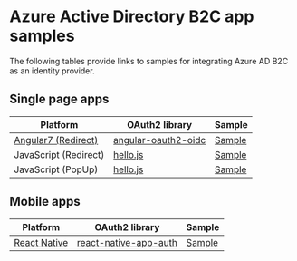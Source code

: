 # Azure Active Directory B2C app samples

The following tables provide links to samples for integrating Azure AD B2C as an identity provider.

## Single page apps
|Platform|OAuth2 library|Sample|
|----|----|----|
| [Angular7 (Redirect)](https://angular.io/)|[angular-oauth2-oidc](https://www.npmjs.com/package/angular-oauth2-oidc) | [Sample](spa/angular-oauth2-oidc)
| JavaScript (Redirect)|[hello.js](https://github.com/MrSwitch/hello.js/) | [Sample](spa/javascript-hellojs-singlepageapp)
| JavaScript (PopUp)|[hello.js](https://github.com/MrSwitch/hello.js/) | [Sample](spa/javascript-hellojs-singlepageapp-popup)

## Mobile apps
|Platform|OAuth2 library|Sample|
|----|----|----|
| [React Native](https://facebook.github.io/react-native/docs/getting-started)|[react-native-app-auth](https://github.com/FormidableLabs/react-native-app-auth) | [Sample](mobile/react-native-ios-android-appauth)
